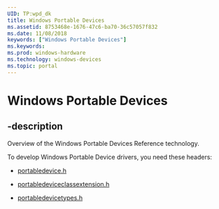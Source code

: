 ```yaml
---
UID: TP:wpd_dk
title: Windows Portable Devices
ms.assetid: 8753468e-1676-47c6-ba70-36c57057f832
ms.date: 11/08/2018
keywords: ["Windows Portable Devices"]
ms.keywords: 
ms.prod: windows-hardware
ms.technology: windows-devices
ms.topic: portal
---
```


# Windows Portable Devices

## -description

Overview of the Windows Portable Devices Reference technology.

To develop Windows Portable Device drivers, you need these headers:

* [portabledevice.h](../portabledevice/index.md)

* [portabledeviceclassextension.h](../portabledeviceclassextension/index.md)

* [portabledevicetypes.h](../portabledevicetypes/index.md)

